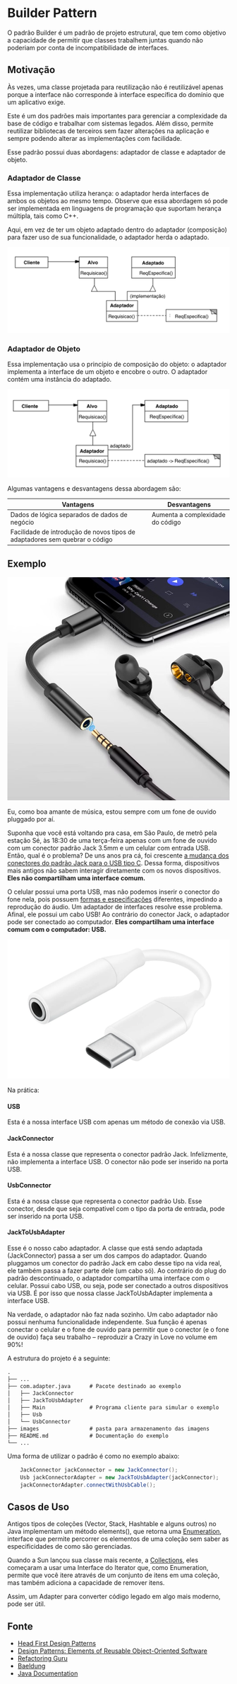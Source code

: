 # Builder Pattern
O padrão Builder é um padrão de projeto estrutural,
que tem como objetivo a capacidade de permitir que classes
trabalhem juntas quando não poderiam por conta de
incompatibilidade de interfaces.

## Motivação
Às vezes, uma classe projetada para reutilização não 
é reutilizável apenas porque a interface não corresponde 
à interface específica do domínio que um aplicativo exige.

Este é um dos padrões mais importantes para gerenciar 
a complexidade da base de código e trabalhar com sistemas
legados. Além disso, permite reutilizar bibliotecas de 
terceiros sem fazer alterações na aplicação e sempre 
podendo alterar as implementações com facilidade.

Esse padrão possui duas abordagens: adaptador de classe e
adaptador de objeto.

### Adaptador de Classe
Essa implementação utiliza herança: o adaptador herda
interfaces de ambos os objetos ao mesmo tempo. Observe que
essa abordagem só pode ser implementada em linguagens de
programação que suportam herança múltipla, tais como C++.

Aqui, em vez de ter um objeto adaptado dentro do adaptador
(composição) para fazer uso de sua funcionalidade, o
adaptador herda o adaptado.

![class-adapter.png](images/class-adapter.png)

### Adaptador de Objeto
Essa implementação usa o princípio de composição do objeto:
o adaptador implementa a interface de um objeto e encobre
o outro. O adaptador contém uma instância do adaptado.

![obj-adaptor.png](images/obj-adaptor.png)

Algumas vantagens e desvantagens dessa abordagem são:

| Vantagens                                                                   | Desvantagens                     |
|-----------------------------------------------------------------------------|----------------------------------|
| Dados de lógica separados de dados de negócio                               | Aumenta a complexidade do código |
| Facilidade de introdução de novos tipos de adaptadores sem quebrar o código |                                  |                                                                            |                                  |

## Exemplo

![jack-to-usbc.png](images/jack-to-usbc.png)

Eu, como boa amante de música, estou sempre com um fone de ouvido pluggado por aí.

Suponha que você está voltando pra casa, em São Paulo, de metrô pela estação Sé, às 18:30 de uma terça-feira apenas
com um fone de ouvido com um conector padrão Jack 3.5mm e um celular com entrada USB. Então, qual é o problema?
De uns anos pra cá, foi crescente [a mudança dos conectores do padrão Jack para o USB tipo C](https://www.theverge.com/2016/8/17/12519936/intel-usb-type-c-headphone-jack-replacement-idf-2016).
Dessa forma, dispositivos mais antigos não sabem interagir diretamente com os novos dispositivos. 
**Eles não compartilham uma interface comum.**

O celular possui uma porta USB, mas não podemos inserir o conector do fone nela, pois possuem [formas e especificações](https://www.usb.org/sites/default/files/USB%20Type-C%20Spec%20R2.0%20-%20August%202019.pdf)
diferentes, impedindo a reprodução do áudio.
Um adaptador de interfaces resolve esse problema. Afinal, ele possui um cabo USB! Ao contrário do conector Jack,
o adaptador pode ser conectado ao computador. 
**Eles compartilham uma interface comum com o computador: USB.**

![adapter.png](images/adapter.png)

Na prática:

#### USB
Esta é a nossa interface USB com apenas um método de conexão via USB.

#### JackConnector
Esta é a nossa classe que representa o conector padrão Jack. Infelizmente, não
implementa a interface USB. O conector não pode ser inserido na porta USB.

#### UsbConnector
Esta é a nossa classe que representa o conector padrão Usb. Esse conector, desde que seja compativel com
o tipo da porta de entrada, pode ser inserido na porta USB.

#### JackToUsbAdapter
Esse é o nosso cabo adaptador. A classe que está sendo adaptada (JackConnector) passa a ser um dos campos do adaptador.
Quando pluggamos um conector do padrão Jack em cabo desse tipo na vida real, ele também passa a fazer parte dele
(um cabo só). Ao contrário do plug do padrão descontinuado, o adaptador compartilha uma interface com o celular.
Possui cabo USB, ou seja, pode ser conectado a outros dispositivos via USB. É por isso que nossa classe 
JackToUsbAdapter implementa a interface USB. 

Na verdade, o adaptador não faz nada sozinho. Um cabo adaptador não possui nenhuma funcionalidade independente.
Sua função é apenas conectar o celular e o fone de ouvido para permitir que o conector (e o fone de ouvido)
faça seu trabalho – reproduzir a Crazy in Love no volume em 90%!

A estrutura do projeto é a seguinte:
```
.
├── ...
├── com.adapter.java      # Pacote destinado ao exemplo
│   ├── JackConnector       
│   ├── JackToUsbAdapter             
│   ├── Main              # Programa cliente para simular o exemplo
│   ├── Usb              
│   └── UsbConnector           
├── images                # pasta para armazenamento das imagens
├── README.md             # Documentação do exemplo
└── ...

```

Uma forma de utilizar o padrão é como no exemplo abaixo:

``` java
    JackConnector jackConnector = new JackConnector();
    Usb jackConnectorAdapter = new JackToUsbAdapter(jackConnector);
    jackConnectorAdapter.connectWithUsbCable();
```

## Casos de Uso

Antigos tipos de coleções (Vector, Stack, Hashtable e
alguns outros) no Java implementam um método elements(),
que retorna uma [Enumeration](https://docs.oracle.com/javase/8/docs/api/java/util/Enumeration.html), interface que permite 
percorrer os elementos de uma coleção sem saber as
especificidades de como são gerenciadas.

Quando a Sun lançou sua classe mais recente, 
a [Collections](https://docs.oracle.com/javase/8/docs/technotes/guides/collections/overview.html), eles começaram a usar uma Interface do 
Iterator que, como Enumeration, permite que você itere 
através de um conjunto de itens em uma coleção, mas 
também adiciona a capacidade de remover itens.

Assim, um Adapter para converter código legado em algo 
mais moderno, pode ser útil.

## Fonte
- [Head First Design Patterns](https://www.amazon.com.br/Cabe%C3%A7a-Padr%C3%B5es-Projetos-Eric-Freeman/dp/8576081741)
- [Design Patterns: Elements of Reusable Object-Oriented Software](https://www.amazon.com/Design-Patterns-Object-Oriented-Addison-Wesley-Professional-ebook/dp/B000SEIBB8)
- [Refactoring Guru](https://refactoring.guru/design-patterns/adapter)
- [Baeldung](https://www.baeldung.com/java-adapter-pattern)
- [Java Documentation](https://docs.oracle.com/en/java/)